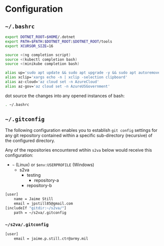 # Configuration

## `~/.bashrc`

```sh
export DOTNET_ROOT=$HOME/.dotnet
export PATH=$PATH:$DOTNET_ROOT:$DOTNET_ROOT/tools
export XCURSOR_SIZE=16

source <(ng completion script)
source <(kubectl completion bash)
source <(minikube completion bash)

alias up='sudo apt update && sudo apt upgrade -y && sudo apt autoremove -y'
alias xclip='xargs echo -n | xclip -selection clipboard'
alias az-cloud='az cloud set -n AzureCloud'
alias az-gov='az cloud set -n AzureUSGovernment'
```

dot source the changes into any opened instances of bash:

```sh
. ~/.bashrc
```

## `~/.gitconfig`

The following configuration enables you to establish `git config` settings for any git repository contained within a specific sub-directory (recursive) of the configured directory.

Any of the repositories encountered wtihin `s2va` below would receive this configuration:

* `~` (Linux) or `$env:USERPROFILE` (Windows)
    * s2va
        * testing
            * repository-a
        * repository-b

```sh
[user]
	name = Jaime Still
	email = jpstill85@gmail.com
[includeIf "gitdir:~/s2va/"]
	path = ~/s2va/.gitconfig
```

### `~/s2va/.gitconfig`

```sh
[user]
	email = jaime.p.still.ctr@army.mil
```